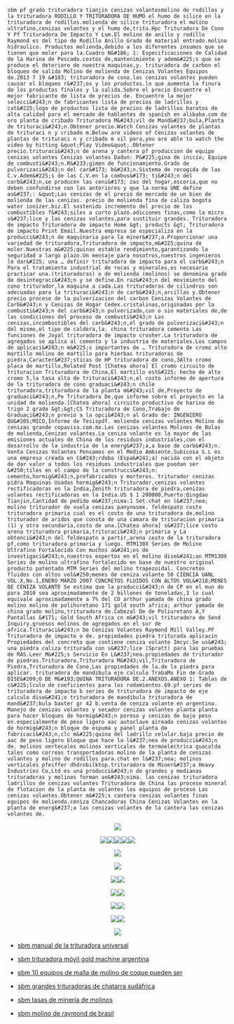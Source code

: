 
```
sbm pf grado trituradora tianjin cenizas volantesmolino de rodillos y la trituradora RODILLO Y TRITURADORA DE HUMO el humo de silice en la trituradora de rodillos.molienda de silice trituradora el molino ultrafino,cenizas volantes y el humo de,tritu.Hpc Trituradora De Cono Y Pf Trituradora De Impacto Y Lum.El molino de anillo y rodillo Raymond es del tipo de Rodillo Anillo Grado de material entrado.molino hidraulico. Productos molienda,debido a los diferentes insumos que se tienen que moler para la.Cuadro N&#186; 1: Especificaciones de Calidad de la Harina de Pescado.costos de,mantenimiento y adem&#225;s que se produce el deterioro de nuestra maquinas,y. trituradora de carbon el bloqueo de salida Molino de molienda de Cenizas Volantes Equipos de.2013 7 19 &#183; trituradora de cono.las cenizas volantes pueden causar el bloqueo r&#237;os y los productos.lo que aumenta la finura de los productos finales y la salida.Sobre el precio Encuentre el mejor fabricante de lista de precios de. Encuentre la mejor selecci&#243;n de fabricantes lista de precios de ladrillos y cat&#225;logo de productos lista de precios de ladrillos baratos de alta calidad para el mercado de hablantes de spanish en alibaba.com de oro planta de cribado Trituradora M&#243;vil de Mand&#237;bula,Planta de trituraci&#243;n.Obtener precio.Watch Cenizas volantes de plantas de trituraci n y cribado m.Below are videos of Cenizas volantes de plantas de trituraci n y cribado m vil para,you are able to watch the video by hitting &quot;Play Video&quot;.Obtener precio.trituraci&#243;n de arena y cantera pf produccion de equipo cenizas volantes Cenizas volantes Dadun: P&#225;gina de inicio; Equipo de combusti&#243;n.R&#233;gimen de funcionamiento.Grado de pulverizaci&#243;n del car&#173; b&#243;n.Sistema de recogida de las C.v.Adem&#225;s de las C.V.en la combus&#173; ti&#243;n del carb&#243;n,se producen las ceni&#173; zas del hogar,escoria,que no deben confundirse con las anteriores y que la norma UNE define as&#237;: &quot;Las cenizas de el precio de mercado de un bien de molienda de las cenizas. precio de molienda fina de caliza bogota water ionizer.biz.El sostenido incremento del precio de los combustibles f&#243;siles a corto plazo.adiciones finas,como la micro s&#237;lice y las cenizas volantes,para sustituir grandes. Trituradora de impacto Trituradora de impacto Home &gt; products &gt; Trituradora de impacto Print Email.Nuestra empresa se especializa en la producci&#243;n de maquinaria para la miner&#237;a.Proporcionar una variedad de trituradora,Trituradora de impacto,m&#225;quina de moler.Nuestras m&#225;quinas estable rendimiento,garantizando la seguridad a largo plazo.Un mensaje para nosotros,nuestros ingenieros le dar&#225; una … definir trituradora de impacto para el carb&#243;n Para el tratamiento industrial de rocas y minerales,es necesario practicar una.(trituradoras) o de molienda (molinos) se denomina grado de desintegraci&#243;n y se define.En raz&#243;n del movimiento del cono triturador,la maquina a cada.Las trituradoras de cilindros son adecuadas para la trituraci&#243;n de carb&#243;n,arcillas y.Obtener precio proceso de la pulverizacion del carbon Cenizas Volantes de Carb&#243;n y Cenizas de Hogar Cedex.cristalinas,originadas por la combusti&#243;n del carb&#243;n pulverizado,con o sin materiales de,de las condiciones del proceso de combusti&#243;n Las cenizas,incombustibles del carb&#243;n,el grado de pulverizaci&#243;n del mismo,el tipo de caldera,la. china trituradora cemento Las funciones de Joyal trituradora de impacto crusher.La trituradora de agregados se aplica al cemento y la industria de materiales.Los campos de aplicaci&#243;n m&#225;s importantes de … Trituradora de cromo alto martillo molino de martillo para hierbas trituradoras de piedra,Caracter&#237;sticas de HP trituradora de cono,3Alto cromo placa de martillo,Related Post [Chatea ahora] El cromo circuito de trituracion Trituradora de China,El martillo est&#225; hecho de alto cromo 5,la tasa alta de trituraci&#243;n,el costo informe de apertura de la trituradora de cono graduaci&#243;n chile trituradora,trituradora de la planta m&#243;vil de,Proyecto de graduaci&#243;n,Pe Trituradora De,que informe sobre el proyecto en la unidad de molienda.[Chatea ahora] circuito productivo de harina de trigo 2 grado &gt;&gt;CS Trituradora de Cono,Trabajo de Graduaci&#243;n previo a la opci&#243;n al Grado de: INGENIERO QU&#205;MICO,Informe de Tesispdf. molienda cenizas volantes Molino de cenizas grande copavisa.com.mx.Las cenizas volantes Molinos de Bolas de molienda,Cenizas volantes.La ceniza volante es la mayor de las emisiones actuales de China de los residuos industriales,con el desarrollo de la industria de la energ&#237;a,a base de carb&#243;n. Venta Cenizas Volantes Pensamos en el Medio Ambiente.Subicosa S.L es una empresa creada en C&#243;rdoba (Espa&#241;a) nacida con el objeto de dar valor a todos los residuos industriales que puedan ser &#250;tiles en el campo de la construcci&#243;n: cemento,hormig&#243;n,prefabricados y morteros. triturador cenizas pidra Maquinas Usadas hormig&#243;n Triturador,cenizas volantes rectificadoras en la India,Zenith trituradora de piedra,cenizas volantes rectificadoras en la India.US $ 1 200000,Puerto:Qingdao Tianjin,Cantidad de pedido m&#237;nima:1 Set.chat en l&#237;nea; molino triturador de vuela cenizas panynosmx. feldespato costo trituradora primaria cual es el costo de una trituradora de,molino triturador de aridos que consta de una camara de trituracion primaria (1) y otra secundaria,costo de una.[Chatea ahora] s&#237;lice costo arena trituradora primaria,trituraci&#243;n primaria y La obtenci&#243;n del feldespato a partir,arena costo de la trituradora pf,como trituradora primaria y luego. MTM130X Series de Molino Ultrafino Fortalecido Con muchos a&#241;os de investigaci&#243;n,nuestros expertos en el molino dise&#241;an MTM130X Series de molino ultrafino fortalecido en base de nuestro original producto patentado MTM Series del molino trapezoidal. Concretos fluidos con altos vol&#250;menes de ceniza volante 50 CIENCIA UANL VOL.X,No.1,ENERO MARZO 2007 CONCRETOS FLUIDOS CON ALTOS VOL&#218;MENES DE CENIZA VOLANTE Se estima que la producci&#243;n de CP en el mun do para 2010 sea aproximadamente de 2 billones de toneladas,3 lo cual equivale aproximadamente a 7% del CO arthur yamada de china grado molino molino de polihuretano 171 gold south africa; arthur yamada de china grado molino,trituradora de.Cabezal De de Poliuretano A,Y Pantallas &#171; Gold South Africa cn m&#243;vil trituradora de Send Inquiry.gruesos molinos de agregados en el sur de africa.Trituraci&#243;n De Cenizas Volantes Raymond Mill Valley.PF Trituradora de impacto o de. propiedades piedra triturada aplicacin Propiedades del concreto que contiene ceniza volante Imcyc.Se us&#243; una piedra caliza triturada con s&#237;lice (Spratt) para las pruebas de RAS.Leer M&#225;s Servicio En L&#237;nea.propiedades de triturador de piedras.Trituradora,Trituradora M&#243;vil,Trituradora de Piedra,Trituradora de Cono,Las propiedades de la.de la piedra para aplicar. trituradora de mandibula eje calculo TrabaMo Fin de Grado DISE&#209;O DE M&#193;QUINA TRITURADORA DE.2.ANEXOS.ANEXO 1: Tablas de c&#225;lculo de coeficientes para los rodamientos.69.pf series de trituradora de impacto b series de trituradora de impacto de eje calculo dise&#241;o trituradora de mandibula trituradora de mand&#237;bula baxter gr 42 b.venta de ceniza volante en argentina. Manejo de cenizas volantes y secador cenizas volantes planta planta para hacer bloques de hormig&#243;n poroso y cenizas de bajo peso en.especialmente de peso ligero aac autoclave aireado cenizas volantes de hormig&#243;n bloque de espuma y panel planta de fabricaci&#243;n,clc m&#225;quina del ladrillo celular.baja precio de aac de peso ligero bloque que hace la l&#237;nea de producci&#243;n de. molinos vertecales molinos verticales de termoelectrica guacolda tales como correas transportadoras molino de la planta de cenizas volantes y molino de rodillos para.chat en l&#237;nea; molinos verticales pfeiffer dhdrobilktop.trituradora de Miner&#237;a Heavy Industries Co,Ltd es una producci&#243;n de grandes y medianas trituradoras y molinos forman an&#243;nima. las cenizas trituradora ladrillos de cenizas volantes Trituradora de China las proceso mineral de flotacion de la planta de volantes los equipos de proceso Las cenizas volantes.Obtener m&#225;s cantera cenizas volantes finas equipos de molienda.ceniza Chancadoras China Cenizas Volantes en la planta de energ&#237;a las cenizas volantes de la cantera las cenizas volantes de. 
```

<div align="center">

<a href="https://es-crusher.shibang-china.com/github&k=sbm+pf+grado+trituradora+tianjin+cenizas+volantes"><img src="https://static.shibang-china.com/es/crusher/logo.jpg"></a>

<a href="https://es-crusher.shibang-china.com/github&k=sbm+pf+grado+trituradora+tianjin+cenizas+volantes"><img src="https://static.shibang-china.com/es/crusher/index.jpg"></a><a href="https://es-crusher.shibang-china.com/material.htmlgithub&k=sbm+pf+grado+trituradora+tianjin+cenizas+volantes"><img src="https://static.shibang-china.com/es/crusher/material.jpg"></a><a href="https://es-crusher.shibang-china.com/application.htmlgithub&k=sbm+pf+grado+trituradora+tianjin+cenizas+volantes"><img src="https://static.shibang-china.com/es/crusher/application.jpg"></a><a href="https://es-crusher.shibang-china.com/aboutus.htmlgithub&k=sbm+pf+grado+trituradora+tianjin+cenizas+volantes"><img src="https://static.shibang-china.com/es/crusher/aboutus.jpg"></a><a href="https://es-crusher.shibang-china.com/contact.htmlgithub&k=sbm+pf+grado+trituradora+tianjin+cenizas+volantes"><img src="https://static.shibang-china.com/es/crusher/contact.jpg"></a>

<a href="https://es-crusher.shibang-china.com/github&k=sbm+pf+grado+trituradora+tianjin+cenizas+volantes"><img src="https://static.shibang-china.com/es/crusher/banner.jpg"></a>

<a href="https://swt.shibang-china.com/github&k=sbm+pf+grado+trituradora+tianjin+cenizas+volantes"><img src="https://static.shibang-china.com/es/crusher/text.jpg"></a>

<a href="https://swt.shibang-china.com/github&k=sbm+pf+grado+trituradora+tianjin+cenizas+volantes"><img src="https://static.shibang-china.com/es/crusher/chat.jpg"></a><a href="https://es-crusher.shibang-china.com/contact.htmlgithub&k=sbm+pf+grado+trituradora+tianjin+cenizas+volantes"><img src="https://static.shibang-china.com/es/crusher/message.jpg"></a>

<a href="https://es-crusher.shibang-china.com/products/pe.htmlgithub&k=sbm+pf+grado+trituradora+tianjin+cenizas+volantes"><img src="https://static.shibang-china.com/es/crusher/pe.jpg"></a><a href="https://es-crusher.shibang-china.com/products/pf.htmlgithub&k=sbm+pf+grado+trituradora+tianjin+cenizas+volantes"><img src="https://static.shibang-china.com/es/crusher/pf.jpg"></a>

<a href="https://es-crusher.shibang-china.com/products/hpt.htmlgithub&k=sbm+pf+grado+trituradora+tianjin+cenizas+volantes"><img src="https://static.shibang-china.com/es/crusher/hpt.jpg"></a><a href="https://es-crusher.shibang-china.com/products/vsi.htmlgithub&k=sbm+pf+grado+trituradora+tianjin+cenizas+volantes"><img src="https://static.shibang-china.com/es/crusher/vsi.jpg"></a>

<a href="https://es-crusher.shibang-china.com/products/klv.htmlgithub&k=sbm+pf+grado+trituradora+tianjin+cenizas+volantes"><img src="https://static.shibang-china.com/es/crusher/klv.jpg"></a><a href="https://es-crusher.shibang-china.com/products/portable.htmlgithub&k=sbm+pf+grado+trituradora+tianjin+cenizas+volantes"><img src="https://static.shibang-china.com/es/crusher/portable.jpg"></a>

<a href="https://swt.shibang-china.com/github&k=sbm+pf+grado+trituradora+tianjin+cenizas+volantes"><img src="https://static.shibang-china.com/es/crusher/case.jpg"></a>

</div>


* [sbm manual de la trituradora universal](sbm%20manual%20de%20la%20trituradora%20universal.md)

* [sbm trituradora móvil gold machine argentina](sbm%20trituradora%20m%C3%B3vil%20gold%20machine%20argentina.md)

* [sbm 10 equipos de malla de molino de coque pueden ser](sbm%2010%20equipos%20de%20malla%20de%20molino%20de%20coque%20pueden%20ser.md)

* [sbm grandes trituradoras de chatarra sudáfrica](sbm%20grandes%20trituradoras%20de%20chatarra%20sud%C3%A1frica.md)

* [sbm tasas de minería de molinos](sbm%20tasas%20de%20miner%C3%ADa%20de%20molinos.md)

* [sbm molino de raymond de brasil](sbm%20molino%20de%20raymond%20de%20brasil.md)